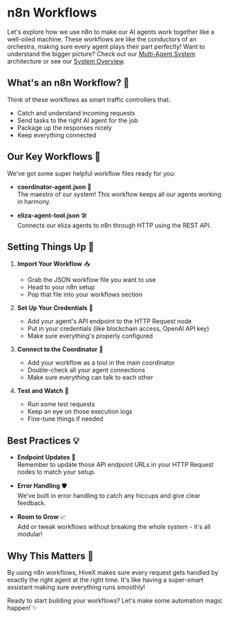 # n8n Workflows

Let's explore how we use n8n to make our AI agents work together like a well-oiled machine. These workflows are like the conductors of an orchestra, making sure every agent plays their part perfectly! Want to understand the bigger picture? Check out our [Multi-Agent System](./multi-agent-system.md) architecture or see our [System Overview](./system-overview.md).

## What's an n8n Workflow? 🤔

Think of these workflows as smart traffic controllers that:
- Catch and understand incoming requests
- Send tasks to the right AI agent for the job
- Package up the responses nicely
- Keep everything connected

## Our Key Workflows 🔑

We've got some super helpful workflow files ready for you:

- **coordinator-agent.json** 🎯  
  The maestro of our system! This workflow keeps all our agents working in harmony.
  
- **eliza-agent-tool.json** 🛠️  
  Connects our eliza agents to n8n through HTTP using the REST API.

## Setting Things Up 🚀

1. **Import Your Workflow** 📥  
   - Grab the JSON workflow file you want to use
   - Head to your n8n setup
   - Pop that file into your workflows section

2. **Set Up Your Credentials** 🔐  
   - Add your agent's API endpoint to the HTTP Request node
   - Put in your credentials (like blockchain access, OpenAI API key)
   - Make sure everything's properly configured

3. **Connect to the Coordinator** 🔌  
   - Add your workflow as a tool in the main coordinator
   - Double-check all your agent connections
   - Make sure everything can talk to each other

4. **Test and Watch** 👀  
   - Run some test requests
   - Keep an eye on those execution logs
   - Fine-tune things if needed

## Best Practices 💡

- **Endpoint Updates** 🎯  
  Remember to update those API endpoint URLs in your HTTP Request nodes to match your setup.

- **Error Handling** 🛡️  
  We've built in error handling to catch any hiccups and give clear feedback.

- **Room to Grow** 📈  
  Add or tweak workflows without breaking the whole system - it's all modular!

## Why This Matters 🌟

By using n8n workflows, HiveX makes sure every request gets handled by exactly the right agent at the right time. It's like having a super-smart assistant making sure everything runs smoothly!

Ready to start building your workflows? Let's make some automation magic happen! ✨
